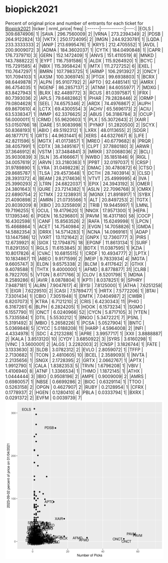 # biopick2021
Percent of original price and number of entrants for each ticket for [Biopick2021](https://twitter.com/hashtag/Biopick2021)
|ticker |  nrml_price| freq|
|:------|-----------:|----:|
|EOLS   | 309.6874906|    1|
|SAVA   | 296.7560009|    2|
|VRNA   | 273.2394349|    2|
|PDSB   | 264.9122824|   13|
|VKTX   | 250.1724095|    2|
|IMGN   | 244.9230781|    1|
|LQDA   | 233.3333333|    2|
|ANIP   | 213.6995476|    1|
|KRYS   | 212.4705552|    1|
|AVDL   | 200.9009072|    3|
|ADMA   | 184.3602037|    1|
|CYTK   | 184.0490848|    1|
|CAPR   | 176.7379710|    3|
|GERN   | 152.1472409|    1|
|ANVS   | 151.4110519|    8|
|MNKD   | 143.7888222|    1|
|EYPT   | 116.7591586|    1|
|ALDX   | 115.9264920|    1|
|BCYC   | 115.7291585|    4|
|NBIX   | 115.3958424|    1|
|IMTX   | 111.2727252|    6|
|EXEL   | 110.7647297|    1|
|BMRN   | 107.7983725|    1|
|ARMP   | 106.2913927|    2|
|ONCY   | 101.7094103|    1|
|AXSM   | 100.3069745|    3|
|PTGX   |  99.6938803|    1|
|BCRX   |  98.6449878|    7|
|ALPN   |  95.9107792|    2|
|APTO   |  92.4485141|   12|
|AMRX   |  86.4754035|    1|
|NGENF  |  86.2857137|    2|
|ATNM   |  84.6055977|    7|
|MDXG   |  83.8427943|    1|
|BLRX   |  82.4489772|    3|
|RCUS   |  81.0397587|    1|
|IFRX   |  80.7393036|    2|
|APLS   |  79.6482862|    1|
|PHAR   |  79.2828446|    2|
|ORMP   |  79.0804628|    1|
|SEEL   |  74.6575346|    2|
|ARDX   |  74.4976867|    2|
|AUPH   |  69.8670610|    4|
|LCTX   |  69.4300554|    3|
|ACHV   |  65.5696173|    2|
|ACIU   |  63.5338347|    1|
|IMMP   |  62.3376625|    2|
|ABUS   |  56.3186784|    3|
|OCUP   |  56.0000011|    1|
|CRMD   |  55.9620603|    1|
|PLX    |  55.3072643|    2|
|XAIR   |  53.0150766|   18|
|DARE   |  51.9083998|    1|
|PYNKF  |  51.2820500|    2|
|SCYX   |  50.8368193|    1|
|ABIO   |  49.5192312|    1|
|LXRX   |  48.0113655|    2|
|SDGR   |  46.1877171|    1|
|GRTS   |  44.9631441|    6|
|XERS   |  44.6327667|    8|
|LIFE   |  42.8211596|    5|
|MGTX   |  41.0173857|    1|
|MREO   |  40.6779682|    8|
|PRQR   |  38.4057991|    1|
|CDTX   |  38.3495167|    1|
|CLPT   |  37.7880180|    3|
|ARWR   |  37.3646912|    8|
|VSTM   |  37.3484841|    3|
|MRKR   |  37.0068036|    2|
|BCLI   |  35.9030839|    3|
|SLN    |  35.4166667|    1|
|NWBO   |  35.1851846|    9|
|RIGL   |  34.0057619|    2|
|ARVN   |  33.2180363|    1|
|PPBT   |  32.0197037|    1|
|CRSP   |  31.9789890|    1|
|LYRA   |  31.0498228|    2|
|DMAC   |  30.4780872|    6|
|CTSO   |  29.8685787|    1|
|TLSA   |  29.4573648|    1|
|DCTH   |  28.7403914|    3|
|CLSD   |  28.3931372|    4|
|BEAM   |  28.2174636|    1|
|VTVT   |  25.4999995|    4|
|IVA    |  25.3990293|    2|
|LTRN   |  24.6822037|    1|
|EPIX   |  24.3943192|    3|
|OMER   |  24.3801643|    1|
|QURE   |  23.7214382|    1|
|ASLN   |  22.7096768|    3|
|CMRX   |  22.6890754|    2|
|CTMX   |  22.1238931|    3|
|MGNX   |  21.8918917|    1|
|SYBX   |  21.4090898|    2|
|AMRN   |  21.0735566|    1|
|ALT    |  20.8497253|    2|
|TGTX   |  20.8039209|    8|
|XBIO   |  20.3255809|    2|
|TRIB   |  19.9445997|    1|
|LMNL   |  19.7196255|    1|
|OCUL   |  19.4179620|    1|
|NNOX   |  17.9571300|    1|
|HEPA   |  17.1395346|    6|
|PGEN   |  16.5296801|    3|
|PAVM   |  16.4317180|   58|
|COCP   |  16.4302598|    1|
|CANF   |  15.8563526|    2|
|RAFA   |  15.6249998|    1|
|LPCN   |  15.4668864|    1|
|ACET   |  14.7540984|    2|
|EVGN   |  14.7058826|    1|
|GMDA   |  14.5882354|    3|
|DRRX   |  14.5714283|    1|
|NCNA   |  14.0969161|    1|
|ADAP   |  13.1447586|   12|
|VXRT   |  13.1121642|    2|
|GNPX   |  12.7360777|    3|
|PIRS   |  12.6739921|    8|
|SIOX   |  12.1794875|   18|
|EPGNF  |  11.8613134|    1|
|SURF   |  11.8291350|    1|
|RGLS   |  11.6153845|    3|
|BDTX   |  11.0387595|    1|
|KZIA   |  10.8017826|    4|
|CVAC   |  10.6815515|    1|
|CRDF   |  10.4934777|    2|
|LPTX   |  10.1834867|   11|
|ABEO   |   9.9171599|    2|
|MEIP   |   9.7833934|    4|
|MGTA   |   9.6605747|    3|
|ELDN   |   9.6575338|    2|
|BLCM   |   9.4117642|    2|
|GTHX   |   9.4078588|    1|
|THTX   |   9.4000000|    1|
|AFMD   |   8.8778877|   31|
|CLRB   |   8.7922705|    5|
|VTGN   |   8.6171766|    3|
|CLOV   |   8.5201798|    1|
|MDNA   |   8.2589286|    6|
|AVIR   |   8.0878804|    1|
|KPTI   |   8.0378251|    9|
|SPHRY  |   7.9487181|    1|
|ALRN   |   7.9047617|    4|
|BYSI   |   7.8125000|    1|
|ATHA   |   7.6251258|    1|
|EIGR   |   7.6229510|    2|
|CASI   |   7.5789477|    1|
|HRTX   |   7.5772206|    1|
|BTAI   |   7.3301434|    1|
|CBIO   |   7.3051948|    1|
|DMTK   |   7.0404987|    2|
|CWBR   |   6.8207073|    1|
|KTRA   |   6.7121210|    2|
|CRIS   |   6.4230343|   11|
|PHIO   |   6.3167261|    6|
|BLPH   |   6.2824205|    1|
|HOOK   |   6.1573234|    1|
|SGMO   |   6.1557790|   11|
|ONCT   |   6.0240966|   52|
|CYCN   |   5.8717105|    3|
|YTEN   |   5.7335584|    1|
|DTIL   |   5.5530212|    1|
|BNGO   |   5.3472221|    7|
|PSNL   |   5.3191492|    3|
|MBIO   |   5.2658226|    1|
|PCSA   |   5.0527904|    1|
|BNTC   |   5.0369848|    5|
|CYCC   |   5.0188208|   11|
|HARP   |   4.5964008|    2|
|INFI   |   4.4334978|    1|
|SDC    |   4.2123288|    1|
|APRE   |   3.9957717|    1|
|XXII   |   3.8888887|    2|
|KALA   |   3.8513120|   10|
|CYDY   |   3.6850922|    3|
|SYRS   |   3.6160298|    1|
|VINC   |   3.5600001|    2|
|ALGS   |   3.2282003|    2|
|CNSP   |   3.1826744|    1|
|FATE   |   3.1333630|    3|
|SLDB   |   3.0782312|    2|
|EVLO   |   2.8059072|    1|
|TFFP   |   2.7130682|    1|
|TCON   |   2.4810605|   10|
|BCEL   |   2.3589093|    1|
|NVTA   |   2.2135656|    1|
|SNGX   |   2.1728395|    2|
|GRTX   |   2.0662767|    1|
|APTX   |   1.9912790|    1|
|CALA   |   1.8382353|    5|
|TRVN   |   1.6796208|    1|
|VBIV   |   1.4106940|    8|
|ATNF   |   1.3366534|    1|
|THMO   |   1.1872145|    1|
|ATHX   |   1.0444444|    3|
|IBIO   |   0.9508196|    2|
|AMPE   |   0.9009009|    2|
|AMRS   |   0.6980057|    1|
|NBSE   |   0.6699286|    2|
|BIOC   |   0.6329114|    1|
|TTOO   |   0.5263158|    2|
|OPGN   |   0.4627907|    2|
|RUBY   |   0.2128954|    1|
|CFRX   |   0.1778937|    2|
|HGEN   |   0.1280410|    4|
|PBLA   |   0.0333794|    1|
|BXRX   |   0.0291372|    2|
|EVFM   |   0.0039739|    7|
![retvspicks](biopicks.png?raw=true)
